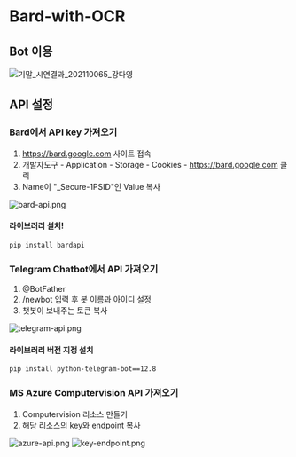 # Bard-with-OCR

## Bot 이용
![기말_시연결과_202110065_강다영](https://github.com/riverallzero/Bard-with-OCR/assets/93754504/82fedc6a-aaec-4bdc-afac-52af1defd4bc)


## API 설정

### Bard에서 API key 가져오기
1. https://bard.google.com 사이트 접속 
2. 개발자도구 - Application - Storage - Cookies - https://bard.google.com 클릭
3. Name이 "_Secure-1PSID"인 Value 복사

![bard-api.png](https://github.com/riverallzero/Bard-with-OCR/assets/93754504/56156cd6-02b7-4a26-b4af-0311bc80e9b4)

#### 라이브러리 설치!
```text
pip install bardapi
```

### Telegram Chatbot에서 API 가져오기
1. @BotFather
2. /newbot 입력 후 봇 이름과 아이디 설정
3. 챗봇이 보내주는 토큰 복사

![telegram-api.png](https://github.com/riverallzero/Bard-with-OCR/assets/93754504/65962797-a6bd-4fd4-9981-2aa1b70827e9)

#### 라이브러리 버전 지정 설치
```text
pip install python-telegram-bot==12.8
```

### MS Azure Computervision API 가져오기
1. Computervision 리소스 만들기
2. 해당 리소스의 key와 endpoint 복사

![azure-api.png](https://github.com/riverallzero/Bard-with-OCR/assets/93754504/f61c1a55-6048-4d26-bbf8-32dcc3df430f)
![key-endpoint.png](https://github.com/riverallzero/Bard-with-OCR/assets/93754504/8b5b167e-ef8d-4a1b-ab0d-dc36d4b8fbc4)

